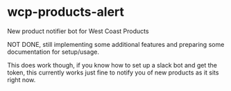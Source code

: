 # wcp-products-alert
 New product notifier bot for West Coast Products


 NOT DONE, still implementing some additional features and preparing some documentation for setup/usage.

This does work though, if you know how to set up a slack bot and get the token, this currently works just fine to notify you of new products as it sits right now.
